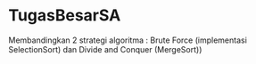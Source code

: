 # TugasBesarSA
Membandingkan 2 strategi algoritma : Brute Force (implementasi SelectionSort) dan Divide and Conquer (MergeSort))
